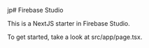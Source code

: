 jp# Firebase Studio

This is a NextJS starter in Firebase Studio.

To get started, take a look at src/app/page.tsx.
